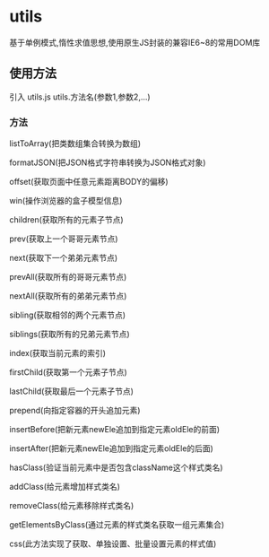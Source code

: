 # utils
基于单例模式,惰性求值思想,使用原生JS封装的兼容IE6~8的常用DOM库

## 使用方法
引入 utils.js
utils.方法名(参数1,参数2,...)

### 方法
listToArray(把类数组集合转换为数组)

formatJSON(把JSON格式字符串转换为JSON格式对象)

offset(获取页面中任意元素距离BODY的偏移)

win(操作浏览器的盒子模型信息)

children(获取所有的元素子节点)

prev(获取上一个哥哥元素节点)

next(获取下一个弟弟元素节点)

prevAll(获取所有的哥哥元素节点)

nextAll(获取所有的弟弟元素节点)

sibling(获取相邻的两个元素节点)

siblings(获取所有的兄弟元素节点)

index(获取当前元素的索引)

firstChild(获取第一个元素子节点)

lastChild(获取最后一个元素子节点)

prepend(向指定容器的开头追加元素)

insertBefore(把新元素newEle追加到指定元素oldEle的前面)

insertAfter(把新元素newEle追加到指定元素oldEle的后面)

hasClass(验证当前元素中是否包含className这个样式类名)

addClass(给元素增加样式类名)

removeClass(给元素移除样式类名)

getElementsByClass(通过元素的样式类名获取一组元素集合)

css(此方法实现了获取、单独设置、批量设置元素的样式值)